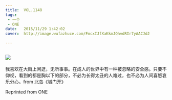 ```yaml
---
title:	VOL.1148
tags:
 - 一个
 - ONE
date:	2015/11/29 1:42:02
cover:	http://image.wufazhuce.com/FmcxIJfXaKkmJQhvdRIr7yAACJdJ

---
```

![](http://image.wufazhuce.com/FmcxIJfXaKkmJQhvdRIr7yAACJdJ)
---

我喜欢在大街上闲逛，无所事事。在成人的世界中有一种被忽略的安全感。只要不仰视，看到的都是胸以下的部分，不必为长得太丑的人难过，也不必为人间喜怒哀乐分心。from 北岛《城门开》
 
Reprinted from ONE

